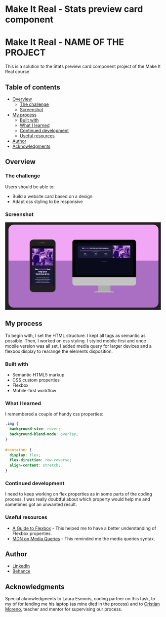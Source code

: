# Make It Real - Stats preview card component

# Make It Real - NAME OF THE PROJECT

This is a solution to the Stats preview card component project of the Make It Real course.

## Table of contents

- [Overview](#overview)
  - [The challenge](#the-challenge)
  - [Screenshot](#screenshot)
- [My process](#my-process)
  - [Built with](#built-with)
  - [What I learned](#what-i-learned)
  - [Continued development](#continued-development)
  - [Useful resources](#useful-resources)
- [Author](#author)
- [Acknowledgments](#acknowledgments)

## Overview

### The challenge

Users should be able to:

- Build a website card based on a design
- Adapt css styling to be responsive

### Screenshot

![](./images/screenshot.png)

## My process

To begin with, I set the HTML structure. I kept all tags as semantic as possible. Then, I worked on css styling. I styled mobile first and once mobile version was all set, I added media query for larger devices and a flexbox display to rearange the elements disposition.

### Built with

- Semantic HTML5 markup
- CSS custom properties
- Flexbox
- Mobile-first workflow

### What I learned

I remembered a couple of handy css properties:

```css
.img {
  background-size: cover;
  background-blend-mode: overlay;
}

#container {
  display: flex;
  flex-direction: row-reverse;
  align-content: stretch;
}
```

### Continued development

I need to keep working on flex properties as in some parts of the coding process, I was really doubtful about which property would help me and sometimes got an unwanted result.

### Useful resources

- [A Guide to Flexbox](https://css-tricks.com/snippets/css/a-guide-to-flexbox/) - This helped me to have a better understanding of Flexbox properties.
- [MDN on Media Queries](https://developer.mozilla.org/es/docs/Web/CSS/Media_Queries/Using_media_queries) - This reminded me the media queries syntax.

## Author

- [LinkedIn](https://www.linkedin.com/in/juan-orjuela/)
- [Behance](https://www.behance.net/juan_o)

## Acknowledgments

Special aknowledgments to Laura Esmoris, coding partner on this task, to my bf for lending me his laptop (as mine died in the process) and to [Cristian Moreno](https://github.com/khriztianmoreno), teacher and mentor for supervising our process.
